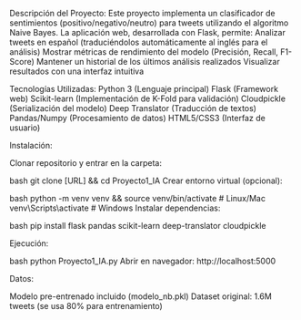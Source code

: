Descripción del Proyecto:
Este proyecto implementa un clasificador de sentimientos (positivo/negativo/neutro) para tweets utilizando el algoritmo Naive Bayes. La aplicación web, desarrollada con Flask, permite:
Analizar tweets en español (traduciéndolos automáticamente al inglés para el análisis)
Mostrar métricas de rendimiento del modelo (Precisión, Recall, F1-Score)
Mantener un historial de los últimos análisis realizados
Visualizar resultados con una interfaz intuitiva

Tecnologías Utilizadas:
Python 3 (Lenguaje principal)
Flask (Framework web)
Scikit-learn (Implementación de K-Fold para validación)
Cloudpickle (Serialización del modelo)
Deep Translator (Traducción de textos)
Pandas/Numpy (Procesamiento de datos)
HTML5/CSS3 (Interfaz de usuario)

Instalación:

Clonar repositorio y entrar en la carpeta:

bash
git clone [URL] && cd Proyecto1_IA
Crear entorno virtual (opcional):

bash
python -m venv venv && source venv/bin/activate  # Linux/Mac
venv\Scripts\activate  # Windows
Instalar dependencias:

bash
pip install flask pandas scikit-learn deep-translator cloudpickle


Ejecución:

bash
python Proyecto1_IA.py
Abrir en navegador: http://localhost:5000

Datos:

Modelo pre-entrenado incluido (modelo_nb.pkl)
Dataset original: 1.6M tweets (se usa 80% para entrenamiento)

